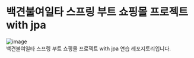# 백견불여일타 스프링 부트 쇼핑몰 프로젝트 with jpa
![image](https://github.com/yoon6763/springboot-shop-with-jpa/assets/74063259/5e22153e-6620-4f62-8c61-ee52a6255556)
<br>
백견불여일타 스프링 부트 쇼핑몰 프로젝트 with jpa 연습 레포지토리입니다.
